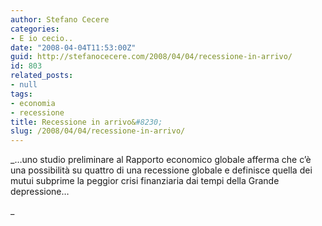 ```yaml
---
author: Stefano Cecere
categories:
- E io cecio..
date: "2008-04-04T11:53:00Z"
guid: http://stefanocecere.com/2008/04/04/recessione-in-arrivo/
id: 803
related_posts:
- null
tags:
- economia
- recessione
title: Recessione in arrivo&#8230;
slug: /2008/04/04/recessione-in-arrivo/
---
```


_&#8230;uno studio preliminare al Rapporto economico globale afferma che c&#8217;è una possibilità su quattro di una recessione globale e definisce quella dei mutui subprime la peggior crisi finanziaria dai tempi della Grande depressione&#8230;
  
_
